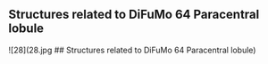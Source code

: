 


## Structures related to DiFuMo 64 Paracentral lobule

![28](28.jpg ## Structures related to DiFuMo 64 Paracentral lobule)